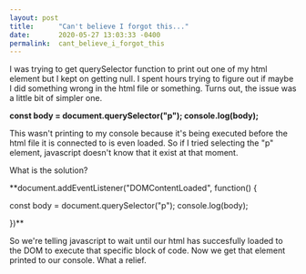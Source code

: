 ```yaml
---
layout: post
title:      "Can't believe I forgot this..."
date:       2020-05-27 13:03:33 -0400
permalink:  cant_believe_i_forgot_this
---
```



I was trying to get querySelector function to print out one of my html element but I kept on getting null. I spent hours trying to figure out if maybe I did something wrong in the html file or something. Turns out, the issue was a little bit of simpler one.


**const body = document.querySelector("p");
console.log(body);**

This wasn't printing to my console because it's being executed before the html file it is connected to is even loaded. So if I tried selecting the "p" element, javascript doesn't know that it exist at that moment.

What is the solution? 


**document.addEventListener("DOMContentLoaded", function() { 

const body = document.querySelector("p");
console.log(body);

})**

So we're telling javascript to wait until our html has succesfully loaded to the DOM to execute that specific block of code. Now we get that element printed to our console. What a relief.

